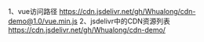1、vue访问路径
https://cdn.jsdelivr.net/gh/Whualong/cdn-demo@1.0/vue.min.js
2、jsdelivr中的CDN资源列表
https://cdn.jsdelivr.net/gh/Whualong/cdn-demo/